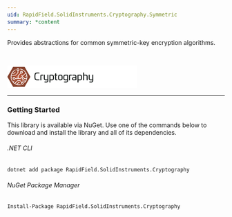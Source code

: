 ```yaml
---
uid: RapidField.SolidInstruments.Cryptography.Symmetric
summary: *content
---
```


<!--
Copyright (c) RapidField LLC. Licensed under the MIT License. See LICENSE.txt in the project root for license information.
-->

Provides abstractions for common symmetric-key encryption algorithms.

<br />

![Cryptography label](../images/Label.Cryptography.300w.png)
- - -

### Getting Started

This library is available via NuGet. Use one of the commands below to download and install the library and all of its dependencies.

###### .NET CLI

```shell
dotnet add package RapidField.SolidInstruments.Cryptography
```

###### NuGet Package Manager

```shell
Install-Package RapidField.SolidInstruments.Cryptography
```